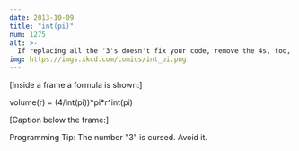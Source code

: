 ```yaml
---
date: 2013-10-09
title: "int(pi)"
num: 1275
alt: >-
  If replacing all the '3's doesn't fix your code, remove the 4s, too, with 'ceiling(pi) / floor(pi) * pi * r^floor(pi)'. Mmm, floor pie.
img: https://imgs.xkcd.com/comics/int_pi.png
---
```

[Inside a frame a formula is shown:]

volume(r) = (4/int(pi))\*pi\*r^int(pi)

[Caption below the frame:]

Programming Tip: The number "3" is cursed. Avoid it.